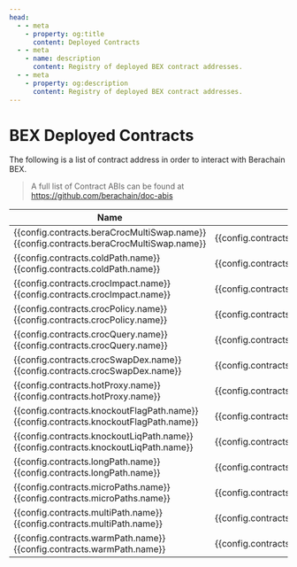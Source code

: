 ```yaml
---
head:
  - - meta
    - property: og:title
      content: Deployed Contracts
  - - meta
    - name: description
      content: Registry of deployed BEX contract addresses.
  - - meta
    - property: og:description
      content: Registry of deployed BEX contract addresses.
---
```


<script setup>
  import config from '@berachain/config/constants.json';
</script>

# BEX Deployed Contracts

The following is a list of contract address in order to interact with Berachain BEX.

> A full list of Contract ABIs can be found at https://github.com/berachain/doc-abis

| Name                                                                                                                                                                                                                   | Address                                                                                                                                                           | ABI                                                                                                                        |
| ---------------------------------------------------------------------------------------------------------------------------------------------------------------------------------------------------------------------- | ----------------------------------------------------------------------------------------------------------------------------------------------------------------- | -------------------------------------------------------------------------------------------------------------------------- |
| <a v-if="config.contracts.beraCrocMultiSwap.docsUrl" :href="config.contracts.beraCrocMultiSwap.docsUrl">{{config.contracts.beraCrocMultiSwap.name}}</a><span v-else>{{config.contracts.beraCrocMultiSwap.name}}</span> | <a target="_blank" :href="'https://bartio.beratrail.io/address/' + config.contracts.beraCrocMultiSwap.address">{{config.contracts.beraCrocMultiSwap.address}}</a> | <a target="_blank" v-if=config.contracts.beraCrocMultiSwap.abi :href="config.contracts.beraCrocMultiSwap.abi">ABI File</a> |
| <a v-if="config.contracts.coldPath.docsUrl" :href="config.contracts.coldPath.docsUrl">{{config.contracts.coldPath.name}}</a><span v-else>{{config.contracts.coldPath.name}}</span>                                     | <a target="_blank" :href="'https://bartio.beratrail.io/address/' + config.contracts.coldPath.address">{{config.contracts.coldPath.address}}</a>                   | <a target="_blank" v-if=config.contracts.coldPath.abi :href="config.contracts.coldPath.abi">ABI File</a>                   |
| <a v-if="config.contracts.crocImpact.docsUrl" :href="config.contracts.crocImpact.docsUrl">{{config.contracts.crocImpact.name}}</a><span v-else>{{config.contracts.crocImpact.name}}</span>                             | <a target="_blank" :href="'https://bartio.beratrail.io/address/' + config.contracts.crocImpact.address">{{config.contracts.crocImpact.address}}</a>               | <a target="_blank" v-if=config.contracts.crocImpact.abi :href="config.contracts.crocImpact.abi">ABI File</a>               |
| <a v-if="config.contracts.crocPolicy.docsUrl" :href="config.contracts.crocPolicy.docsUrl">{{config.contracts.crocPolicy.name}}</a><span v-else>{{config.contracts.crocPolicy.name}}</span>                             | <a target="_blank" :href="'https://bartio.beratrail.io/address/' + config.contracts.crocPolicy.address">{{config.contracts.crocPolicy.address}}</a>               | <a target="_blank" v-if=config.contracts.crocPolicy.abi :href="config.contracts.crocPolicy.abi">ABI File</a>               |
| <a v-if="config.contracts.crocQuery.docsUrl" :href="config.contracts.crocQuery.docsUrl">{{config.contracts.crocQuery.name}}</a><span v-else>{{config.contracts.crocQuery.name}}</span>                                 | <a target="_blank" :href="'https://bartio.beratrail.io/address/' + config.contracts.crocQuery.address">{{config.contracts.crocQuery.address}}</a>                 | <a target="_blank" v-if=config.contracts.crocQuery.abi :href="config.contracts.crocQuery.abi">ABI File</a>                 |
| <a v-if="config.contracts.crocSwapDex.docsUrl" :href="config.contracts.crocSwapDex.docsUrl">{{config.contracts.crocSwapDex.name}}</a><span v-else>{{config.contracts.crocSwapDex.name}}</span>                         | <a target="_blank" :href="'https://bartio.beratrail.io/address/' + config.contracts.crocSwapDex.address">{{config.contracts.crocSwapDex.address}}</a>             | <a target="_blank" v-if=config.contracts.crocSwapDex.abi :href="config.contracts.crocSwapDex.abi">ABI File</a>             |
| <a v-if="config.contracts.hotProxy.docsUrl" :href="config.contracts.hotProxy.docsUrl">{{config.contracts.hotProxy.name}}</a><span v-else>{{config.contracts.hotProxy.name}}</span>                                     | <a target="_blank" :href="'https://bartio.beratrail.io/address/' + config.contracts.hotProxy.address">{{config.contracts.hotProxy.address}}</a>                   | <a target="_blank" v-if=config.contracts.hotProxy.abi :href="config.contracts.hotProxy.abi">ABI File</a>                   |
| <a v-if="config.contracts.knockoutFlagPath.docsUrl" :href="config.contracts.knockoutFlagPath.docsUrl">{{config.contracts.knockoutFlagPath.name}}</a><span v-else>{{config.contracts.knockoutFlagPath.name}}</span>     | <a target="_blank" :href="'https://bartio.beratrail.io/address/' + config.contracts.knockoutFlagPath.address">{{config.contracts.knockoutFlagPath.address}}</a>   | <a target="_blank" v-if=config.contracts.knockoutFlagPath.abi :href="config.contracts.knockoutFlagPath.abi">ABI File</a>   |
| <a v-if="config.contracts.knockoutLiqPath.docsUrl" :href="config.contracts.knockoutLiqPath.docsUrl">{{config.contracts.knockoutLiqPath.name}}</a><span v-else>{{config.contracts.knockoutLiqPath.name}}</span>         | <a target="_blank" :href="'https://bartio.beratrail.io/address/' + config.contracts.knockoutLiqPath.address">{{config.contracts.knockoutLiqPath.address}}</a>     | <a target="_blank" v-if=config.contracts.knockoutLiqPath.abi :href="config.contracts.knockoutLiqPath.abi">ABI File</a>     |
| <a v-if="config.contracts.longPath.docsUrl" :href="config.contracts.longPath.docsUrl">{{config.contracts.longPath.name}}</a><span v-else>{{config.contracts.longPath.name}}</span>                                     | <a target="_blank" :href="'https://bartio.beratrail.io/address/' + config.contracts.longPath.address">{{config.contracts.longPath.address}}</a>                   | <a target="_blank" v-if=config.contracts.longPath.abi :href="config.contracts.longPath.abi">ABI File</a>                   |
| <a v-if="config.contracts.microPaths.docsUrl" :href="config.contracts.microPaths.docsUrl">{{config.contracts.microPaths.name}}</a><span v-else>{{config.contracts.microPaths.name}}</span>                             | <a target="_blank" :href="'https://bartio.beratrail.io/address/' + config.contracts.microPaths.address">{{config.contracts.microPaths.address}}</a>               | <a target="_blank" v-if=config.contracts.microPaths.abi :href="config.contracts.microPaths.abi">ABI File</a>               |
| <a v-if="config.contracts.multiPath.docsUrl" :href="config.contracts.multiPath.docsUrl">{{config.contracts.multiPath.name}}</a><span v-else>{{config.contracts.multiPath.name}}</span>                                 | <a target="_blank" :href="'https://bartio.beratrail.io/address/' + config.contracts.multiPath.address">{{config.contracts.multiPath.address}}</a>                 | <a target="_blank" v-if=config.contracts.multiPath.abi :href="config.contracts.multiPath.abi">ABI File</a>                 |
| <a v-if="config.contracts.warmPath.docsUrl" :href="config.contracts.warmPath.docsUrl">{{config.contracts.warmPath.name}}</a><span v-else>{{config.contracts.warmPath.name}}</span>                                     | <a target="_blank" :href="'https://bartio.beratrail.io/address/' + config.contracts.warmPath.address">{{config.contracts.warmPath.address}}</a>                   | <a target="_blank" v-if=config.contracts.warmPath.abi :href="config.contracts.warmPath.abi">ABI File</a>                   |
